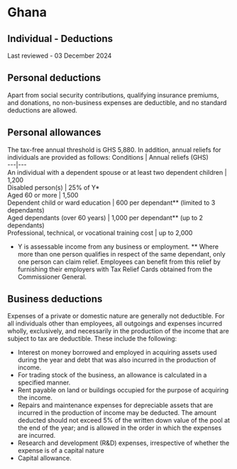 # Ghana
## Individual - Deductions
Last reviewed - 03 December 2024
## Personal deductions
Apart from social security contributions, qualifying insurance premiums, and donations, no non-business expenses are deductible, and no standard deductions are allowed.
## Personal allowances
The tax-free annual threshold is GHS 5,880. In addition, annual reliefs for individuals are provided as follows:
Conditions | Annual reliefs (GHS)  
---|---  
An individual with a dependent spouse or at least two dependent children | 1,200  
Disabled person(s) | 25% of Y*  
Aged 60 or more |  1,500  
Dependent child or ward education | 600 per dependant** (limited to 3 dependants)  
Aged dependants (over 60 years) | 1,000 per dependant** (up to 2 dependants)  
Professional, technical, or vocational training cost | up to 2,000  
* Y is assessable income from any business or employment.
** Where more than one person qualifies in respect of the same dependant, only one person can claim relief.
Employees can benefit from this relief by furnishing their employers with Tax Relief Cards obtained from the Commissioner General.
## Business deductions
Expenses of a private or domestic nature are generally not deductible. For all individuals other than employees, all outgoings and expenses incurred wholly, exclusively, and necessarily in the production of the income that are subject to tax are deductible. These include the following:
  * Interest on money borrowed and employed in acquiring assets used during the year and debt that was also incurred in the production of income.
  * For trading stock of the business, an allowance is calculated in a specified manner.
  * Rent payable on land or buildings occupied for the purpose of acquiring the income.
  * Repairs and maintenance expenses for depreciable assets that are incurred in the production of income may be deducted. The amount deducted should not exceed 5% of the written down value of the pool at the end of the year; and is allowed in the order in which the expenses are incurred.
  * Research and development (R&D) expenses, irrespective of whether the expense is of a capital nature
  * Capital allowance.


